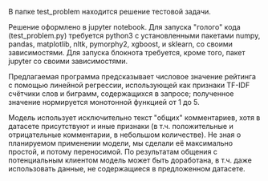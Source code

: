 В папке test_problem находится решение тестовой задачи. 

Решение оформлено в jupyter notebook. Для запуска "голого" кода (test_problem.py) требуется python3 с установленными пакетами numpy, pandas, matplotlib, nltk, pymorphy2, xgboost, и sklearn, со своими зависимостями. Для запуска блокнота требуется, кроме того, пакет jupyter со своими зависимостями.

Предлагаемая программа предсказывает числовое значение рейтинга с помощью линейной регрессии, использующей как признаки TF-IDF счётчики слов и биграмм, содержащихся в запросе; полученное значение нормируется монотонной функцией от 1 до 5.

Модель использует исключительно текст "общих" комментариев, хотя в датасете присутствуют и иные признаки (в т.ч. положительные и отрицательные комментарии, в небольшом количестве). Не зная о планируемом применении модели, мы сделали её максимально простой, и потому переносимой. По результатам общения с потенциальным клиентом модель может быть доработана, в т.ч. даже использовать данные, не содержащиеся в предложенном датасете. 
